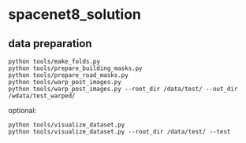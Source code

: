 # spacenet8_solution

## data preparation

```
python tools/make_folds.py
python tools/prepare_building_masks.py
python tools/prepare_road_masks.py
python tools/warp_post_images.py
python tools/warp_post_images.py --root_dir /data/test/ --out_dir /wdata/test_warped/
```

optional:
```
python tools/visualize_dataset.py
python tools/visualize_dataset.py --root_dir /data/test/ --test
```
